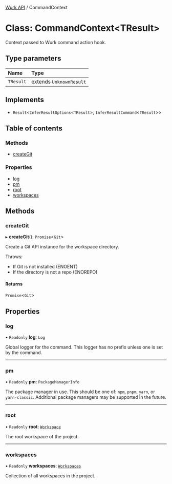 [Wurk API](../README.md) / CommandContext

# Class: CommandContext\<TResult\>

Context passed to Wurk command action hook.

## Type parameters

| Name | Type |
| :------ | :------ |
| `TResult` | extends `UnknownResult` |

## Implements

- `Result`\<`InferResultOptions`\<`TResult`\>, `InferResultCommand`\<`TResult`\>\>

## Table of contents

### Methods

- [createGit](CommandContext.md#creategit)

### Properties

- [log](CommandContext.md#log)
- [pm](CommandContext.md#pm)
- [root](CommandContext.md#root)
- [workspaces](CommandContext.md#workspaces)

## Methods

### createGit

▸ **createGit**(): `Promise`\<`Git`\>

Create a Git API instance for the workspace directory.

Throws:
- If Git is not installed (ENOENT)
- If the directory is not a repo (ENOREPO)

#### Returns

`Promise`\<`Git`\>

## Properties

### log

• `Readonly` **log**: `Log`

Global logger for the command. This logger has no prefix unless one is
set by the command.

___

### pm

• `Readonly` **pm**: `PackageManagerInfo`

The package manager in use. This should be one of: `npm`, `pnpm`, `yarn`,
or `yarn-classic`. Additional package managers may be supported in the
future.

___

### root

• `Readonly` **root**: [`Workspace`](Workspace.md)

The root workspace of the project.

___

### workspaces

• `Readonly` **workspaces**: [`Workspaces`](Workspaces.md)

Collection of all workspaces in the project.
